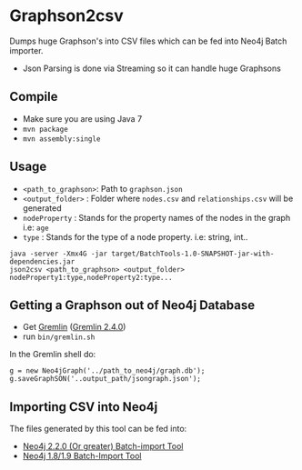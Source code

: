 # Graphson2csv

Dumps huge Graphson's into CSV files which can be fed into Neo4j Batch importer.

- Json Parsing is done via Streaming so it can handle huge Graphsons

## Compile
 - Make sure you are using Java 7 
 - `mvn package`
 - `mvn assembly:single`

## Usage

- `<path_to_graphson>`: Path to `graphson.json`
- `<output_folder>` : Folder where `nodes.csv` and `relationships.csv` will be generated
- `nodeProperty` : Stands for the property names of the nodes in the graph i.e: `age`
- `type` : Stands for the type of a node property. i.e: string, int..

```
java -server -Xmx4G -jar target/BatchTools-1.0-SNAPSHOT-jar-with-dependencies.jar
json2csv <path_to_graphson> <output_folder>  nodeProperty1:type,nodeProperty2:type...
```

## Getting a Graphson out of Neo4j Database

- Get [Gremlin](https://github.com/tinkerpop/gremlin) ([Gremlin 2.4.0](http://tinkerpop.com/downloads/gremlin/gremlin-groovy-2.4.0.zip))
- run `bin/gremlin.sh`

In the Gremlin shell do:

```
g = new Neo4jGraph('../path_to_neo4j/graph.db');  
g.saveGraphSON('..output_path/jsongraph.json');
```

## Importing CSV into Neo4j

The files generated by this tool can be fed into:
 - [Neo4j 2.2.0 (Or greater) Batch-import Tool](http://neo4j.com/docs/stable/import-tool.html)
 - [Neo4j 1.8/1.9 Batch-Import Tool](https://github.com/jexp/batch-import)
